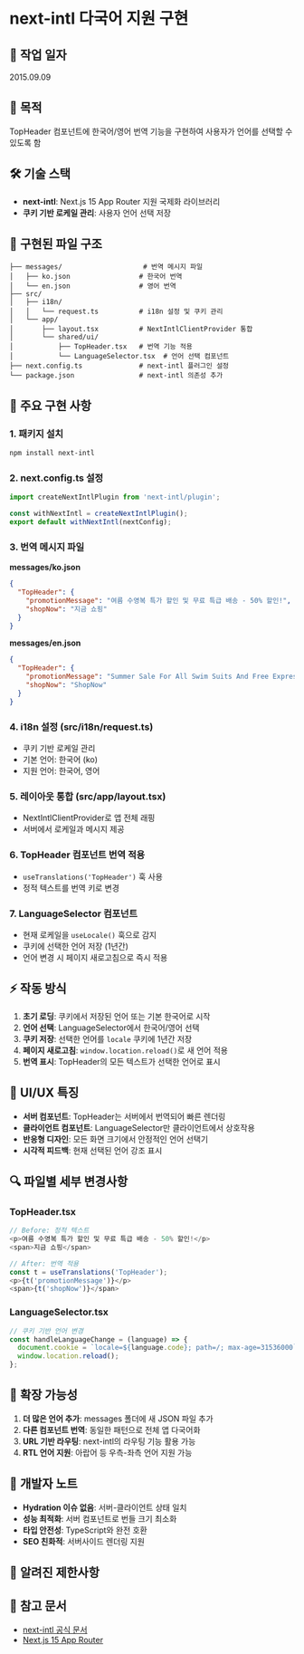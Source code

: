 # next-intl 다국어 지원 구현

## 📅 작업 일자
2015.09.09 

## 🎯 목적
TopHeader 컴포넌트에 한국어/영어 번역 기능을 구현하여 사용자가 언어를 선택할 수 있도록 함

## 🛠 기술 스택
- **next-intl**: Next.js 15 App Router 지원 국제화 라이브러리
- **쿠키 기반 로케일 관리**: 사용자 언어 선택 저장

## 📁 구현된 파일 구조

```
├── messages/                    # 번역 메시지 파일
│   ├── ko.json                 # 한국어 번역
│   └── en.json                 # 영어 번역
├── src/
│   ├── i18n/
│   │   └── request.ts          # i18n 설정 및 쿠키 관리
│   └── app/
│       ├── layout.tsx          # NextIntlClientProvider 통합
│       └── shared/ui/
│           ├── TopHeader.tsx   # 번역 기능 적용
│           └── LanguageSelector.tsx  # 언어 선택 컴포넌트
├── next.config.ts              # next-intl 플러그인 설정
└── package.json                # next-intl 의존성 추가
```

## 🔧 주요 구현 사항

### 1. 패키지 설치
```bash
npm install next-intl
```

### 2. next.config.ts 설정
```typescript
import createNextIntlPlugin from 'next-intl/plugin';

const withNextIntl = createNextIntlPlugin();
export default withNextIntl(nextConfig);
```

### 3. 번역 메시지 파일

**messages/ko.json**
```json
{
  "TopHeader": {
    "promotionMessage": "여름 수영복 특가 할인 및 무료 특급 배송 - 50% 할인!",
    "shopNow": "지금 쇼핑"
  }
}
```

**messages/en.json**
```json
{
  "TopHeader": {
    "promotionMessage": "Summer Sale For All Swim Suits And Free Express Delivery - OFF 50%!",
    "shopNow": "ShopNow"
  }
}
```

### 4. i18n 설정 (src/i18n/request.ts)
- 쿠키 기반 로케일 관리
- 기본 언어: 한국어 (ko)
- 지원 언어: 한국어, 영어

### 5. 레이아웃 통합 (src/app/layout.tsx)
- NextIntlClientProvider로 앱 전체 래핑
- 서버에서 로케일과 메시지 제공

### 6. TopHeader 컴포넌트 번역 적용
- `useTranslations('TopHeader')` 훅 사용
- 정적 텍스트를 번역 키로 변경

### 7. LanguageSelector 컴포넌트
- 현재 로케일을 `useLocale()` 훅으로 감지
- 쿠키에 선택한 언어 저장 (1년간)
- 언어 변경 시 페이지 새로고침으로 즉시 적용

## ⚡ 작동 방식

1. **초기 로딩**: 쿠키에서 저장된 언어 또는 기본 한국어로 시작
2. **언어 선택**: LanguageSelector에서 한국어/영어 선택
3. **쿠키 저장**: 선택한 언어를 `locale` 쿠키에 1년간 저장
4. **페이지 새로고침**: `window.location.reload()`로 새 언어 적용
5. **번역 표시**: TopHeader의 모든 텍스트가 선택한 언어로 표시

## 🎨 UI/UX 특징

- **서버 컴포넌트**: TopHeader는 서버에서 번역되어 빠른 렌더링
- **클라이언트 컴포넌트**: LanguageSelector만 클라이언트에서 상호작용
- **반응형 디자인**: 모든 화면 크기에서 안정적인 언어 선택기
- **시각적 피드백**: 현재 선택된 언어 강조 표시

## 🔍 파일별 세부 변경사항

### TopHeader.tsx
```typescript
// Before: 정적 텍스트
<p>여름 수영복 특가 할인 및 무료 특급 배송 - 50% 할인!</p>
<span>지금 쇼핑</span>

// After: 번역 적용
const t = useTranslations('TopHeader');
<p>{t('promotionMessage')}</p>
<span>{t('shopNow')}</span>
```

### LanguageSelector.tsx
```typescript
// 쿠키 기반 언어 변경
const handleLanguageChange = (language) => {
  document.cookie = `locale=${language.code}; path=/; max-age=31536000`;
  window.location.reload();
};
```

## 🚀 확장 가능성

1. **더 많은 언어 추가**: messages 폴더에 새 JSON 파일 추가
2. **다른 컴포넌트 번역**: 동일한 패턴으로 전체 앱 다국어화
3. **URL 기반 라우팅**: next-intl의 라우팅 기능 활용 가능
4. **RTL 언어 지원**: 아랍어 등 우측-좌측 언어 지원 가능

## 📝 개발자 노트

- **Hydration 이슈 없음**: 서버-클라이언트 상태 일치
- **성능 최적화**: 서버 컴포넌트로 번들 크기 최소화
- **타입 안전성**: TypeScript와 완전 호환
- **SEO 친화적**: 서버사이드 렌더링 지원

## 🐛 알려진 제한사항


## 🔗 참고 문서

- [next-intl 공식 문서](https://next-intl.dev/docs/getting-started/app-router)
- [Next.js 15 App Router](https://nextjs.org/docs)